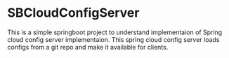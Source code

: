 # SBCloudConfigServer

This is a simple springboot project to understand implementaion of Spring cloud config server implementaion.
This spring cloud config server loads configs from a git repo and make it available for clients.
